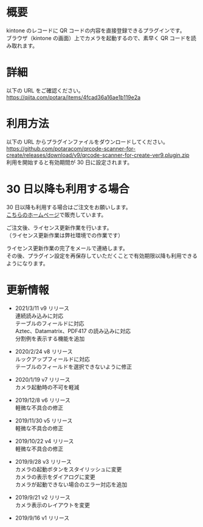 # 概要

kintone のレコードに QR コードの内容を直接登録できるプラグインです。  
ブラウザ（kintone の画面）上でカメラを起動するので、素早く QR コードを読み取れます。

# 詳細

以下の URL をご確認ください。  
https://qiita.com/potara/items/4fcad36a16ae1b119e2a

# 利用方法

以下の URL からプラグインファイルをダウンロードしてください。  
https://github.com/potaracom/qrcode-scanner-for-create/releases/download/v9/qrcode-scanner-for-create-ver9.plugin.zip  
利用を開始すると有効期間が 30 日に設定されます。

# 30 日以降も利用する場合

30 日以降も利用する場合はご注文をお願いします。  
[こちらのホームページ](https://potaracom.stores.jp/items/5d57a1c708382965a0c9232f)で販売しています。

ご注文後、ライセンス更新作業を行います。  
（ライセンス更新作業は弊社環境での作業です）

ライセンス更新作業の完了をメールで連絡します。  
その後、プラグイン設定を再保存していただくことで有効期限以降も利用できるようになります。

# 更新情報

- 2021/3/11 v9 リリース  
  連続読み込みに対応  
  テーブルのフィールドに対応  
  Aztec、Datamatrix、PDF417 の読み込みに対応  
  分割例を表示する機能を追加

- 2020/2/24 v8 リリース  
  ルックアップフィールドに対応  
  テーブルのフィールドを選択できないように修正

- 2020/1/19 v7 リリース  
  カメラ起動時の不可を軽減

- 2019/12/8 v6 リリース  
  軽微な不具合の修正

- 2019/11/30 v5 リリース  
  軽微な不具合の修正

- 2019/10/22 v4 リリース  
  軽微な不具合の修正

- 2019/9/28 v3 リリース  
  カメラの起動ボタンをスタイリッシュに変更  
  カメラの表示をダイアログに変更  
  カメラが起動できない場合のエラー対応を追加

- 2019/9/21 v2 リリース  
  カメラ表示のレイアウトを変更

- 2019/9/16 v1 リリース
